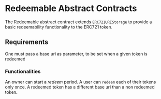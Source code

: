 # Redeemable Abstract Contracts
The Redeemable abstract contract extends `ERC721URIStorage` to provide a basic redeemability functionality to the ERC721 token.

## Requirements
One must pass a base uri as parameter, to be set when a given token is redeemed


### Functionalities 
An owner can start a *redeem* period. A user can `redeem` each of their tokens only once. A redeemed token has a different base uri than a non redeemed token.
